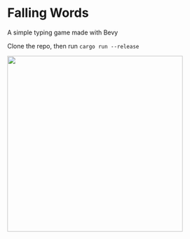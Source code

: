 # Falling Words

A simple typing game made with Bevy

Clone the repo, then run `cargo run --release`

<image src="./demo/demo.gif" height=400>